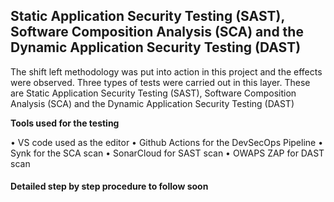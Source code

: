 <h2>Static Application Security Testing (SAST), Software Composition Analysis (SCA) and the Dynamic Application Security Testing (DAST)</h2>

The shift left methodology was put into action in this project and the effects were observed. Three types of tests were carried out in this layer. These are Static Application Security Testing (SAST), Software Composition Analysis (SCA) and the Dynamic Application Security Testing (DAST)

<b>Tools used for the testing</b>

•	VS code used as the editor 
•	Github Actions for  the DevSecOps Pipeline
•	Synk for the SCA scan
•	SonarCloud for SAST scan
•	OWAPS ZAP for DAST scan

<h4>Detailed step by step procedure to follow soon</h4>
